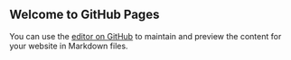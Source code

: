 ## Welcome to GitHub Pages

You can use the [editor on GitHub](https://github.com/SebinLee/artbySebinComputerSys/edit/master/index.md) to maintain and preview the content for your website in Markdown files.
